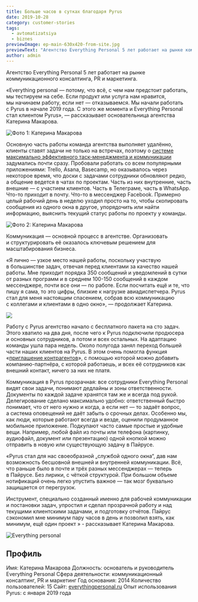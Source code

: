 ```yaml
---
title: Больше часов в сутках благодаря Pyrus
date: 2019-10-28
category: customer-stories
tags:
  - avtomatizatsiya
  - biznes
previewImage: ep-main-630x420-from-site.jpg
previewText: "Агентство Everything Personal 5 лет работает на рынке коммуникационного консалтинга, PR и маркетинга."
author: admin
---
```

Агентство Everything Personal 5 лет работает на рынке коммуникационного консалтинга, PR и маркетинга.

«Everything personal — потому, что всё, с чем нам предстоит работать, мы тестируем на себе. Если продукт или услуга нам нравится, мы начинаем работу, если нет — отказываемся. Мы начали работать с Pyrus в начале 2019 года. С этого же момента и Everything Personal стал клиентом Pyrus», — рассказывает основательница агентства Катерина Макарова.

![Фото 1: Катерина Макарова](ep-04.webp)

Основную часть работы команда агентства выполняет удалённо, клиенты ставят задачи не только на встречах, поэтому о [системе максимально эффективного таск-менеджмента и коммуникации](https://pyrus.com/ru/product) задумались почти сразу. Пробовали работать со всем популярными приложениями: Trello, Asana, Basecamp, но оказывалось через некоторое время, что доски с задачами сотрудники обновляют редко, а общение ведется в чатах по проектам. Часть из них внутренние, часть внешние — с участием клиентов. Часть в Телеграме, часть в WhatsApp. Что-то приходит в почту. Что-то в мессенджер Facebook. Примерно целый рабочий день в неделю уходил просто на то, чтобы скопировать сообщения из одного окна в другое, упорядочить или найти информацию, выяснить текущий статус работы по проекту у команды.

![Фото 2: Катерина Макарова](ep-03.webp)

Коммуникация — основной процесс в агентстве. Организовать и структурировать её оказалось ключевым решением для масштабирования бизнеса.

«Я лично — узкое место нашей работы, поскольку участвую в большинстве задач, отвечая перед клиентами за качество нашей работы. Мне приходит порядка 350 сообщений и уведомлений в сутки от разных программ и в среднем 100-150 сообщений в каждом мессенджере, почти все они — по работе. Если посчитать ещё и те, что пишу я сама, то это цифры, близкие к нагрузке авиадиспетчера. Pyrus стал для меня настоящим спасением, собрав всю коммуникацию с коллегами и клиентами в одно окно», — продолжает Катерина.

![](ep-01.webp)

Работу с Pyrus агентство начало с бесплатного пакета на сто задач. Этого хватило на два дня, после чего к Pyrus подключили продюсера и основных сотрудников, а потом и всех остальных. На адаптацию команды ушла пара недель. Около полугода занял переход большей части наших клиентов на Pyrus. В этом очень помогла функция «[приглашение контрагентов](/ru/help/administration/invite-partner)», с помощью которой можно добавить компанию-партнёра, с которой работаешь, и всех её сотрудников как внешний контакт, ничего за них не платя.

Коммуникация в Pyrus прозрачная: все сотрудники Everything Personal видят свои задачи, понимают дедлайны и зоны ответственности. Документы по каждой задаче хранятся там же и всегда под рукой. Делегирование сделано максимально удобно: ответственный быстро понимает, что от него нужно и когда, а если нет — то задаёт вопрос, а система оповещений не даёт забыть о срочных делах. Особенно мы, как люди, которые работают всегда и везде, оценили продуманное мобильное приложение. Подкупают часто самые простые и удобные вещи. Например, любой файл из почты или телефона (картинку, аудиофайл, документ или презентацию) одной кнопкой можно отправить в новую или существующую задачу в Пайрусе.

«Pyrus стал для нас своеобразной „службой одного окна“, дав нам возможность бесшовной внешней и внутренней коммуникации. Всё, что раньше было в почте и трёх разных мессенджерах — теперь в Пайрусе. Без лирики, с чёткой структурой. При большом объеме нотификаций очень легко упустить важное — так мозг буквально защищается от перегрузок.

Инструмент, специально созданный именно для рабочей коммуникации и постановки задач, упростил и сделал прозрачной работу и над текущими клиентскими задачами, и подготовку отчётов. Пайрус сэкономил мне минимум пару часов в день и позволил взять, как минимум, ещё один проект » - рассказывает Катерина Макарова.

![Everything personal](ep-02.webp)

## Профиль

Имя: Катерина Макарова Должность: основатель и руководитель Everything Personal Сфера деятельности: коммуникационный консалтинг, PR и маркетинг Год основания: 2014 Количество пользователей: 15 Сайт: [everythingpersonal.ru](http://www.everythingpersonal.ru) Опыт использования Pyrus: с января 2019 года